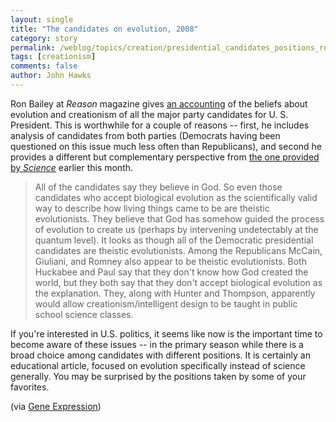 ```yaml
---
layout: single 
title: "The candidates on evolution, 2008" 
category: story
permalink: /weblog/topics/creation/presidential_candidates_positions_review_2008.html
tags: [creationism] 
comments: false 
author: John Hawks 
---
```



<p>
Ron Bailey at <i>Reason</i> magazine gives <a href="http://reason.com/news/show/124271.html">an accounting</a> of the beliefs about evolution and creationism of all the major party candidates for U. S. President. This is worthwhile for a couple of reasons -- first, he includes analysis of candidates from both parties (Democrats having been questioned on this issue much less often than Republicans), and second he provides a different but complementary perspective from <a href="http://cosmiclog.msnbc.msn.com/archive/2008/01/03/545993.aspx">the one provided by <i>Science</i></a> earlier this month. 
</p>

<blockquote>All of the candidates say they believe in God. So even those candidates who accept biological evolution as the scientifically valid way to describe how living things came to be are theistic evolutionists. They believe that God has somehow guided the process of evolution to create us (perhaps by intervening undetectably at the quantum level). It looks as though all of the Democratic presidential candidates are theistic evolutionists. Among the Republicans McCain, Giuliani, and Romney also appear to be theistic evolutionists. Both Huckabee and Paul say that they don't know how God created the world, but they both say that they don't accept biological evolution as the explanation. They, along with Hunter and Thompson, apparently would allow creationism/intelligent design to be taught in public school science classes.</blockquote>

<p>
If you're interested in U.S. politics, it seems like now is the important time to become aware of these issues -- in the primary season while there is a broad choice among candidates with different positions. It is certainly an educational article, focused on evolution specifically instead of science generally. You may be surprised by the positions taken by some of your favorites. 
</p>

<p>
(via <a href="http://scienceblogs.com/gnxp/2008/01/the_candidates_on_evolution.php">Gene Expression</a>)
</p>


